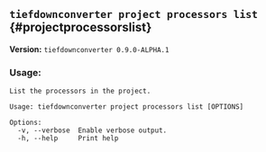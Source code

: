 ## `tiefdownconverter project processors list` {#projectprocessorslist}

**Version:** `tiefdownconverter 0.9.0-ALPHA.1`

### Usage:
```
List the processors in the project.

Usage: tiefdownconverter project processors list [OPTIONS]

Options:
  -v, --verbose  Enable verbose output.
  -h, --help     Print help
```

